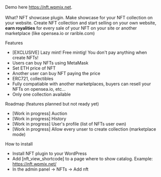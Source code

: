  Demo here <a href="https://nft.wpmix.net">https://nft.wpmix.net</a>. 
<br><br>
What? NFT showcase plugin. Make showcase for your NFT collection on your website. Create NFT collection and start selling on your own website, <strong>earn royalities</strong> for every sale of your NFT on your site or another marketplace (like opensea.io or rarible.com)

Features
- [EXCLUSIVE] Lazy mint! Free mintig! You don't pay anything when create NFTs!
- Users can buy NFTs using MetaMask<br>
- Set ETH price of NFT<br>
- Another user can buy NFT paying the price<br>
- ERC721, collectibles<br>
- Fully compatiable with another marketplaces, buyers can resell your NFTs on opensea.io, etc...
- Only one collection available

Roadmap (features planned but not ready yet)
- [Work in progress] Auction
- [Work in progress] History
- [Work in progress] User's profile (list of NFTs user own)
- [Work in progress] Allow every unser to create collection (marketplace mode)

How to install<Br>
- Install NFT plugin to your WordPress <Br>
- Add [nft_view_shortcode] to a page where to show catalog. Example: https://nft.wpmix.net/
- In the admin panel -> NFTs -> Add nft
